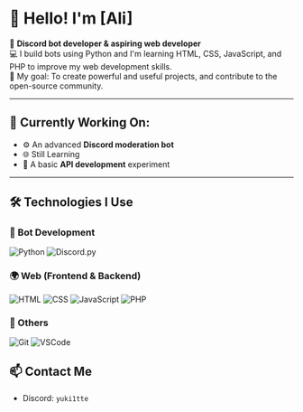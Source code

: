 # 👋 Hello! I'm [Ali]

🎯 **Discord bot developer & aspiring web developer**  
💻 I build bots using Python and I'm learning HTML, CSS, JavaScript, and PHP to improve my web development skills.  
🚀 My goal: To create powerful and useful projects, and contribute to the open-source community.

---

## 🚧 Currently Working On:
- ⚙️ An advanced **Discord moderation bot**
- 🌐 Still Learning
- 📡 A basic **API development** experiment

---

## 🛠️ Technologies I Use

### 👾 Bot Development
![Python](https://img.shields.io/badge/-Python-333?style=flat&logo=python&logoColor=yellow)
![Discord.py](https://img.shields.io/badge/-discord.py-7289DA?style=flat&logo=discord&logoColor=white)

### 🌍 Web (Frontend & Backend)
![HTML](https://img.shields.io/badge/-HTML5-E34F26?style=flat&logo=html5&logoColor=white)
![CSS](https://img.shields.io/badge/-CSS3-1572B6?style=flat&logo=css3)
![JavaScript](https://img.shields.io/badge/-JavaScript-F7DF1E?style=flat&logo=javascript&logoColor=black)
![PHP](https://img.shields.io/badge/-PHP-777BB4?style=flat&logo=php)

### 🔧 Others
![Git](https://img.shields.io/badge/-Git-F05032?style=flat&logo=git&logoColor=white)
![VSCode](https://img.shields.io/badge/-VS%20Code-007ACC?style=flat&logo=visual-studio-code)

## 📫 Contact Me
- Discord: `yuki1tte`
